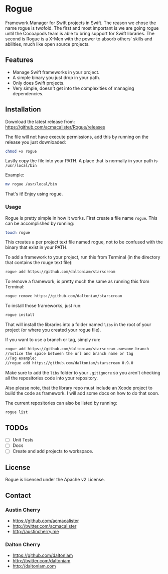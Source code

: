 # Rogue

Framework Manager for Swift projects in Swift. The reason we chose the name rogue is twofold. The first and most important is we are going rogue until the Cocoapods team is able to bring support for Swift libraries. The second is Rogue is a X-Men with the power to absorb others' skills and abilities, much like open source projects.

## Features

- Manage Swift frameworks in your project.
- A simple binary you just drop in your path.
- Only does Swift projects.
- Very simple, doesn't get into the complexities of managing dependencies. 

## Installation

Download the latest release from:
https://github.com/acmacalister/Rogue/releases

The file will not have execute permissions, add this by running on the release you just downloaded:

```bash
chmod +x rogue
```

Lastly copy the file into your PATH. A place that is normally in your path is `/usr/local/bin`

Example:
```bash
mv rogue /usr/local/bin
```

That's it! Enjoy using rogue.

### Usage

Rogue is pretty simple in how it works. First create a file name `rogue`. This can be accomplished by running:

```bash
touch rogue
```

This creates a per project text file named rogue, not to be confused with the binary that exist in your PATH.

 To add a framework to your project, run this from Terminal (in the directory that contains the rouge text file): 

```bash
rogue add https://github.com/daltoniam/starscream
```

To remove a framework, is pretty much the same as running this from Terminal:

```bash
rogue remove https://github.com/daltoniam/starscream
```

To install those frameworks, just run:

```bash
rogue install
```

That will install the libraries into a folder named `libs` in the root of your project (or where you created your rogue file).

If you want to use a branch or tag, simply run:

```bash
rogue add https://github.com/daltoniam/starscream awesome-branch
//notice the space between the url and branch name or tag
//Tag example:
//rogue add https://github.com/daltoniam/starscream 0.9.0
```

Make sure to add the `libs` folder to your `.gitignore` so you aren't checking all the repositories code into your repository.

Also please note, that the library repo must include an Xcode project to build the code as framework. I will add some docs on how to do that soon.

The current repositories can also be listed by running:

```bash
rogue list
```

## TODOs

- [ ] Unit Tests
- [ ] Docs
- [ ] Create and add projects to workspace.

## License

Rogue is licensed under the Apache v2 License.

## Contact

### Austin Cherry ###
* https://github.com/acmacalister
* http://twitter.com/acmacalister
* http://austincherry.me

### Dalton Cherry
* https://github.com/daltoniam
* http://twitter.com/daltoniam
* http://daltoniam.com